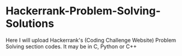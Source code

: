 # Hackerrank-Problem-Solving-Solutions
Here I will upload Hackerrank's (Coding Challenge Website) Problem Solving section codes. It may be in C, Python or C++
